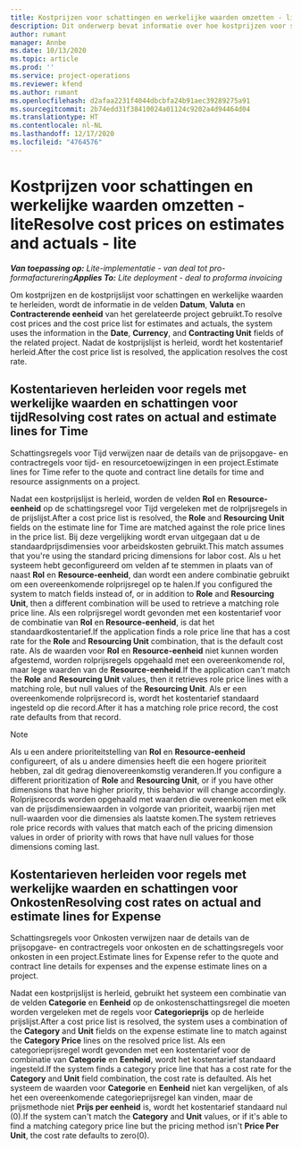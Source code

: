 ```yaml
---
title: Kostprijzen voor schattingen en werkelijke waarden omzetten - lite
description: Dit onderwerp bevat informatie over hoe kostprijzen voor schattingen en werkelijke waarden worden herleid.
author: rumant
manager: Annbe
ms.date: 10/13/2020
ms.topic: article
ms.prod: ''
ms.service: project-operations
ms.reviewer: kfend
ms.author: rumant
ms.openlocfilehash: d2afaa2231f4044dbcbfa24b91aec39289275a91
ms.sourcegitcommit: 2b74edd31f38410024a01124c9202a4d94464d04
ms.translationtype: HT
ms.contentlocale: nl-NL
ms.lasthandoff: 12/17/2020
ms.locfileid: "4764576"
---
```

# <a name="resolve-cost-prices-on-estimates-and-actuals---lite"></a><span data-ttu-id="fe9cf-103">Kostprijzen voor schattingen en werkelijke waarden omzetten - lite</span><span class="sxs-lookup"><span data-stu-id="fe9cf-103">Resolve cost prices on estimates and actuals - lite</span></span>

<span data-ttu-id="fe9cf-104">_**Van toepassing op:** Lite-implementatie - van deal tot pro-formafacturering_</span><span class="sxs-lookup"><span data-stu-id="fe9cf-104">_**Applies To:** Lite deployment - deal to proforma invoicing_</span></span>

<span data-ttu-id="fe9cf-105">Om kostprijzen en de kostprijslijst voor schattingen en werkelijke waarden te herleiden, wordt de informatie in de velden **Datum**, **Valuta** en **Contracterende eenheid** van het gerelateerde project gebruikt.</span><span class="sxs-lookup"><span data-stu-id="fe9cf-105">To resolve cost prices and the cost price list for estimates and actuals, the system uses the information in the **Date**, **Currency**, and **Contracting Unit** fields of the related project.</span></span> <span data-ttu-id="fe9cf-106">Nadat de kostprijslijst is herleid, wordt het kostentarief herleid.</span><span class="sxs-lookup"><span data-stu-id="fe9cf-106">After the cost price list is resolved, the application resolves the cost rate.</span></span>

## <a name="resolving-cost-rates-on-actual-and-estimate-lines-for-time"></a><span data-ttu-id="fe9cf-107">Kostentarieven herleiden voor regels met werkelijke waarden en schattingen voor tijd</span><span class="sxs-lookup"><span data-stu-id="fe9cf-107">Resolving cost rates on actual and estimate lines for Time</span></span>

<span data-ttu-id="fe9cf-108">Schattingsregels voor Tijd verwijzen naar de details van de prijsopgave- en contractregels voor tijd- en resourcetoewijzingen in een project.</span><span class="sxs-lookup"><span data-stu-id="fe9cf-108">Estimate lines for Time refer to the quote and contract line details for time and resource assignments on a project.</span></span>

<span data-ttu-id="fe9cf-109">Nadat een kostprijslijst is herleid, worden de velden **Rol** en **Resource-eenheid** op de schattingsregel voor Tijd vergeleken met de rolprijsregels in de prijslijst.</span><span class="sxs-lookup"><span data-stu-id="fe9cf-109">After a cost price list is resolved, the **Role** and **Resourcing Unit** fields on the estimate line for Time are matched against the role price lines in the price list.</span></span> <span data-ttu-id="fe9cf-110">Bij deze vergelijking wordt ervan uitgegaan dat u de standaardprijsdimensies voor arbeidskosten gebruikt.</span><span class="sxs-lookup"><span data-stu-id="fe9cf-110">This match assumes that you're using the standard pricing dimensions for labor cost.</span></span> <span data-ttu-id="fe9cf-111">Als u het systeem hebt geconfigureerd om velden af te stemmen in plaats van of naast **Rol** en **Resource-eenheid**, dan wordt een andere combinatie gebruikt om een overeenkomende rolprijsregel op te halen.</span><span class="sxs-lookup"><span data-stu-id="fe9cf-111">If you configured the system to match fields instead of, or in addition to **Role** and **Resourcing Unit**, then a different combination will be used to retrieve a matching role price line.</span></span> <span data-ttu-id="fe9cf-112">Als een rolprijsregel wordt gevonden met een kostentarief voor de combinatie van **Rol** en **Resource-eenheid**, is dat het standaardkostentarief.</span><span class="sxs-lookup"><span data-stu-id="fe9cf-112">If the application finds a role price line that has a cost rate for the **Role** and **Resourcing Unit** combination, that is the default cost rate.</span></span> <span data-ttu-id="fe9cf-113">Als de waarden voor **Rol** en **Resource-eenheid** niet kunnen worden afgestemd, worden rolprijsregels opgehaald met een overeenkomende rol, maar lege waarden van de **Resource-eenheid**.</span><span class="sxs-lookup"><span data-stu-id="fe9cf-113">If the application can't match the **Role** and **Resourcing Unit** values, then it retrieves role price lines with a matching role, but null values of the **Resourcing Unit**.</span></span> <span data-ttu-id="fe9cf-114">Als er een overeenkomende rolprijsrecord is, wordt het kostentarief standaard ingesteld op die record.</span><span class="sxs-lookup"><span data-stu-id="fe9cf-114">After it has a matching role price record, the cost rate defaults from that record.</span></span> 

> [!NOTE]
> <span data-ttu-id="fe9cf-115">Als u een andere prioriteitstelling van **Rol** en **Resource-eenheid** configureert, of als u andere dimensies heeft die een hogere prioriteit hebben, zal dit gedrag dienovereenkomstig veranderen.</span><span class="sxs-lookup"><span data-stu-id="fe9cf-115">If you configure a different prioritization of **Role** and **Resourcing Unit**, or if you have other dimensions that have higher priority, this behavior will change accordingly.</span></span> <span data-ttu-id="fe9cf-116">Rolprijsrecords worden opgehaald met waarden die overeenkomen met elk van de prijsdimensiewaarden in volgorde van prioriteit, waarbij rijen met null-waarden voor die dimensies als laatste komen.</span><span class="sxs-lookup"><span data-stu-id="fe9cf-116">The system retrieves role price records with values that match each of the pricing dimension values in order of priority with rows that have null values for those dimensions coming last.</span></span>

## <a name="resolving-cost-rates-on-actual-and-estimate-lines-for-expense"></a><span data-ttu-id="fe9cf-117">Kostentarieven herleiden voor regels met werkelijke waarden en schattingen voor Onkosten</span><span class="sxs-lookup"><span data-stu-id="fe9cf-117">Resolving cost rates on actual and estimate lines for Expense</span></span>

<span data-ttu-id="fe9cf-118">Schattingsregels voor Onkosten verwijzen naar de details van de prijsopgave- en contractregels voor onkosten en de schattingsregels voor onkosten in een project.</span><span class="sxs-lookup"><span data-stu-id="fe9cf-118">Estimate lines for Expense refer to the quote and contract line details for expenses and the expense estimate lines on a project.</span></span>

<span data-ttu-id="fe9cf-119">Nadat een kostprijslijst is herleid, gebruikt het systeem een combinatie van de velden **Categorie** en **Eenheid** op de onkostenschattingsregel die moeten worden vergeleken met de regels voor **Categorieprijs** op de herleide prijslijst.</span><span class="sxs-lookup"><span data-stu-id="fe9cf-119">After a cost price list is resolved, the system uses a combination of the **Category** and **Unit** fields on the expense estimate line to match against the **Category Price** lines on the resolved price list.</span></span> <span data-ttu-id="fe9cf-120">Als een categorieprijsregel wordt gevonden met een kostentarief voor de combinatie van **Categorie** en **Eenheid**, wordt het kostentarief standaard ingesteld.</span><span class="sxs-lookup"><span data-stu-id="fe9cf-120">If the system finds a category price line that has a cost rate for the **Category** and **Unit** field combination, the cost rate is defaulted.</span></span> <span data-ttu-id="fe9cf-121">Als het systeem de waarden voor **Categorie** en **Eenheid** niet kan vergelijken, of als het een overeenkomende categorieprijsregel kan vinden, maar de prijsmethode niet **Prijs per eenheid** is, wordt het kostentarief standaard nul (0).</span><span class="sxs-lookup"><span data-stu-id="fe9cf-121">If the system can't match the **Category** and **Unit** values, or if it's able to find a matching category price line but the pricing method isn't **Price Per Unit**, the cost rate defaults to zero(0).</span></span>
